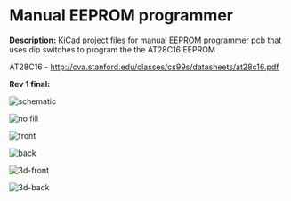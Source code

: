 # Manual EEPROM programmer


**Description:** KiCad project files for manual EEPROM programmer pcb that uses dip switches to program the the AT28C16 EEPROM

AT28C16 - http://cva.stanford.edu/classes/cs99s/datasheets/at28c16.pdf

**Rev 1 final:**

![schematic](https://i.imgur.com/WRPkA4P.png)

![no fill](https://i.imgur.com/zsWwC9N.png)

![front](https://i.imgur.com/te8WsbI.png)

![back](https://i.imgur.com/zvdU0BY.png)

![3d-front](https://i.imgur.com/2rXFVzv.png)

![3d-back](https://i.imgur.com/sivs64r.png)

